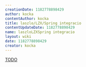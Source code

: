 ```yaml
---
creationDate: 1182778898429 
author: kocka 
contentAuthor: kocka 
title: laszlo/LZX/Spring integracio 
contentUpdateDate: 1182778898429 
name: laszloLZXSpring integracio 
layout: wiki 
date: 1182778898429 
creator: kocka 
---
```

[TODO](../../TODO.html)

